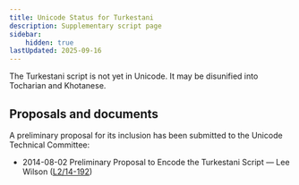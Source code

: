 ```yaml
---
title: Unicode Status for Turkestani
description: Supplementary script page
sidebar:
    hidden: true
lastUpdated: 2025-09-16
---
```


The Turkestani script is not yet in Unicode. It may be disunified into Tocharian and Khotanese.

## Proposals and documents

A preliminary proposal for its inclusion has been submitted to the Unicode Technical Committee:
- 2014-08-02 Preliminary Proposal to Encode the Turkestani Script — Lee Wilson ([L2/14-192](http://www.unicode.org/cgi-bin/GetMatchingDocs.pl?L2/14-192))
